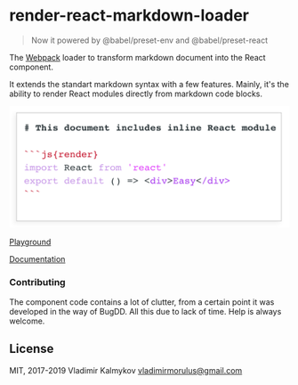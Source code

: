 render-react-markdown-loader
==

> Now it powered by @babel/preset-env and @babel/preset-react

The [Webpack](https://webpack.js.org) loader to transform markdown document into the React component.

It extends the standart markdown syntax with a few features. Mainly, it's the ability to render React modules directly from markdown code blocks.

![dsdas](./assets/render-react-markdown-loader-demo.png)

[Playground](https://morulus.github.io/render-react-markdown-loader/tryit)

[Documentation](https://morulus.github.io/render-react-markdown-loader/docs)

### Contributing

The component code contains a lot of clutter, from a certain point it was developed in the way of BugDD. All this due to lack of time. Help is always welcome.

License
--

MIT, 2017-2019 Vladimir Kalmykov <vladimirmorulus@gmail.com>
